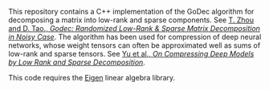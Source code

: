 This repository contains a C++ implementation of the GoDec algorithm for decomposing a matrix into low-rank and sparse components.  See [T. Zhou and D. Tao., _Godec: Randomized Low-Rank & Sparse Matrix Decomposition in Noisy Case_](http://www.icml-2011.org/papers/41_icmlpaper.pdf).  The algorithm has been used for compression of deep neural networks, whose weight tensors can often be approximated well as sums of low-rank and sparse tensors.  See [Yu et al., _On Compressing Deep Models by Low Rank and Sparse Decomposition_](https://pdfs.semanticscholar.org/7551/cc8e398b34cba3ec46569326273da3e9a3df.pdf).

This code requires the [Eigen](eigen.tuxfamily.org/) linear algebra library.
